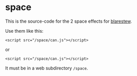# space

This is the source-code for the 2 space effects for [blarestew](https://blarestew.com).

Use them like this:

```
<script src="/space/can.js"></script>
```

or

```
<script src="/space/can.js"></script>
```

It must be in a web subdirectory `/space`.